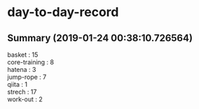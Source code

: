 # day-to-day-record  
## Summary  (2019-01-24 00:38:10.726564)  
basket : 15  
core-training : 8  
hatena : 3  
jump-rope : 7  
qiita : 1  
strech : 17  
work-out : 2  
